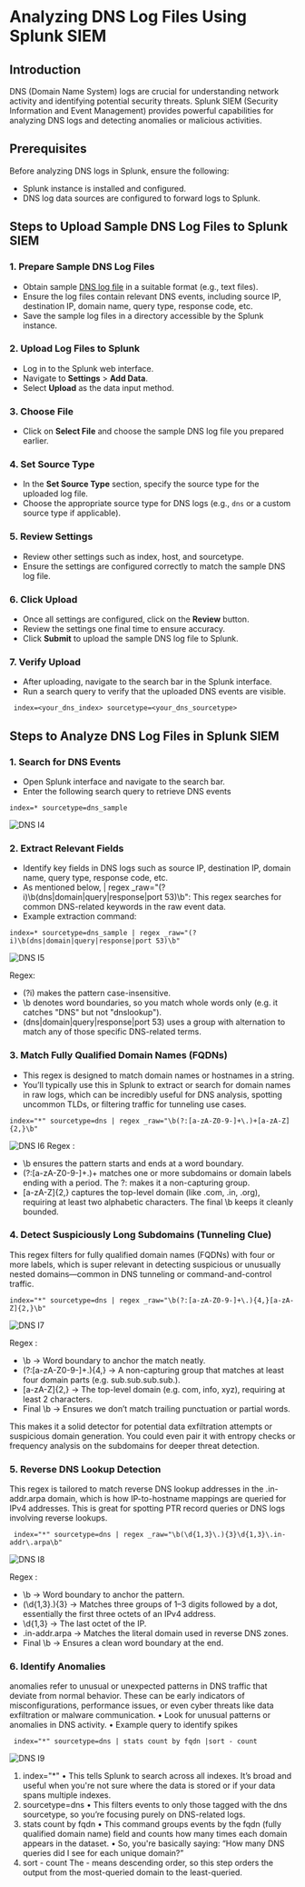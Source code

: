 # Analyzing DNS Log Files Using Splunk SIEM

## Introduction
DNS (Domain Name System) logs are crucial for understanding network activity and identifying potential security threats. Splunk SIEM (Security Information and Event Management) provides powerful capabilities for analyzing DNS logs and detecting anomalies or malicious activities.

## Prerequisites
Before analyzing DNS logs in Splunk, ensure the following:
- Splunk instance is installed and configured.
- DNS log data sources are configured to forward logs to Splunk.

## Steps to Upload Sample DNS Log Files to Splunk SIEM

### 1. Prepare Sample DNS Log Files
- Obtain sample [DNS log file](https://www.secrepo.com/maccdc2012/dns.log.gz) in a suitable format (e.g., text files).
- Ensure the log files contain relevant DNS events, including source IP, destination IP, domain name, query type, response code, etc.
- Save the sample log files in a directory accessible by the Splunk instance.

### 2. Upload Log Files to Splunk
- Log in to the Splunk web interface.
- Navigate to **Settings** > **Add Data**.
- Select **Upload** as the data input method.

### 3. Choose File
- Click on **Select File** and choose the sample DNS log file you prepared earlier.

### 4. Set Source Type
- In the **Set Source Type** section, specify the source type for the uploaded log file.
- Choose the appropriate source type for DNS logs (e.g., `dns` or a custom source type if applicable).

### 5. Review Settings
- Review other settings such as index, host, and sourcetype.
- Ensure the settings are configured correctly to match the sample DNS log file.

### 6. Click Upload
- Once all settings are configured, click on the **Review** button.
- Review the settings one final time to ensure accuracy.
- Click **Submit** to upload the sample DNS log file to Splunk.

### 7. Verify Upload
- After uploading, navigate to the search bar in the Splunk interface.
- Run a search query to verify that the uploaded DNS events are visible.

 ```spl
  index=<your_dns_index> sourcetype=<your_dns_sourcetype>
 ```
  
## Steps to Analyze DNS Log Files in Splunk SIEM

### 1. Search for DNS Events   
- Open Splunk interface and navigate to the search bar.   
- Enter the following search query to retrieve DNS events   
```
index=* sourcetype=dns_sample
```
![DNS I4](https://github.com/user-attachments/assets/a313218e-5162-440d-a78e-d7977017b24d)

### 2. Extract Relevant Fields
- Identify key fields in DNS logs such as source IP, destination IP, domain name, query type, response code, etc.   
- As mentioned below,  | regex _raw="(?i)\b(dns|domain|query|response|port 53)\b": This regex searches for common DNS-related keywords in the raw event data.
- Example extraction command:
```
index=* sourcetype=dns_sample | regex _raw="(?i)\b(dns|domain|query|response|port 53)\b"
```
![DNS I5](https://github.com/user-attachments/assets/5f5a45be-2687-4897-9b2b-a453c18d2feb)

  Regex:
- (?i) makes the pattern case-insensitive.
- \b denotes word boundaries, so you match whole words only (e.g. it catches "DNS" but not "dnslookup").
- (dns|domain|query|response|port 53) uses a group with alternation to match any of those specific DNS-related terms.

### 3. Match Fully Qualified Domain Names (FQDNs)

- This regex is designed to match domain names or hostnames in a string.
- You’ll typically use this in Splunk to extract or search for domain names in raw logs, which can be incredibly useful for DNS analysis, spotting uncommon TLDs, or filtering traffic for tunneling use cases.
```
index="*" sourcetype=dns | regex _raw="\b(?:[a-zA-Z0-9-]+\.)+[a-zA-Z]{2,}\b"
```
![DNS I6](https://github.com/user-attachments/assets/4a864a9a-cd18-41c5-a9b6-079c8760ee12)
  Regex :
- \b ensures the pattern starts and ends at a word boundary.
- (?:[a-zA-Z0-9-]+\.)+ matches one or more subdomains or domain labels ending with a period. The ?: makes it a non-capturing group.
- [a-zA-Z]{2,} captures the top-level domain (like .com, .in, .org), requiring at least two alphabetic characters.
  The final \b keeps it cleanly bounded.

### 4. Detect Suspiciously Long Subdomains (Tunneling Clue)

This regex filters for fully qualified domain names (FQDNs) with four or more labels, which is super relevant in detecting suspicious or unusually nested domains—common in DNS tunneling or command-and-control traffic.
```
index="*" sourcetype=dns | regex _raw="\b(?:[a-zA-Z0-9-]+\.){4,}[a-zA-Z]{2,}\b"
```
![DNS I7](https://github.com/user-attachments/assets/e18a6134-fcdc-4cd3-a260-48f6c2b473e9)

  Regex : 
- \b → Word boundary to anchor the match neatly.
- (?:[a-zA-Z0-9-]+\.){4,} → A non-capturing group that matches at least four domain parts (e.g. sub.sub.sub.sub.).
- [a-zA-Z]{2,} → The top-level domain (e.g. com, info, xyz), requiring at least 2 characters.
- Final \b → Ensures we don’t match trailing punctuation or partial words.

This makes it a solid detector for potential data exfiltration attempts or suspicious domain generation. You could even pair it with entropy checks or frequency analysis on the subdomains for deeper threat detection.

### 5. Reverse DNS Lookup Detection
This regex is tailored to match reverse DNS lookup addresses in the .in-addr.arpa domain, which is how IP-to-hostname mappings are queried for IPv4 addresses. 
This is great for spotting PTR record queries or DNS logs involving reverse lookups.
```
 index="*" sourcetype=dns | regex _raw="\b(\d{1,3}\.){3}\d{1,3}\.in-addr\.arpa\b"
```
![DNS I8](https://github.com/user-attachments/assets/f30029cc-bea3-416a-a566-1e5dd1d7bd61)

Regex : 
- \b → Word boundary to anchor the pattern.
- (\d{1,3}\.){3} → Matches three groups of 1–3 digits followed by a dot, essentially the first three octets of an IPv4 address.
- \d{1,3} → The last octet of the IP.
- \.in-addr\.arpa → Matches the literal domain used in reverse DNS zones.
- Final \b → Ensures a clean word boundary at the end.

### 6. Identify Anomalies
anomalies refer to unusual or unexpected patterns in DNS traffic that deviate from normal behavior. These can be early indicators of misconfigurations, performance issues, or even cyber threats like data exfiltration or malware communication.
		• Look for unusual patterns or anomalies in DNS activity.
		• Example query to identify spikes
	
```
 index="*" sourcetype=dns | stats count by fqdn |sort - count
 ```
![DNS I9](https://github.com/user-attachments/assets/80e85bfc-9d9e-4c51-9ff6-2ed4a28cbc33)

1. index="*"
		• This tells Splunk to search across all indexes. It’s broad and useful when you're not sure where the data is stored or if your data spans multiple indexes.
2. sourcetype=dns
		• This filters events to only those tagged with the dns sourcetype, so you’re focusing purely on DNS-related logs.
3. stats count by fqdn
		• This command groups events by the fqdn (fully qualified domain name) field and counts how many times each domain appears in the dataset.
		• So, you're basically saying: “How many DNS queries did I see for each unique domain?”
4. sort - count
The - means descending order, so this step orders the output from the most-queried domain to the least-queried.
